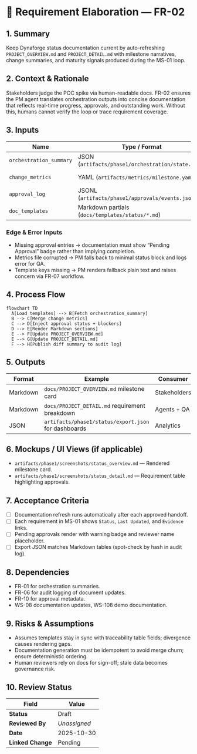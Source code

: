 # 🧩 Requirement Elaboration — FR-02

## 1. Summary
Keep Dynaforge status documentation current by auto-refreshing `PROJECT_OVERVIEW.md` and `PROJECT_DETAIL.md` with milestone narratives, change summaries, and maturity signals produced during the MS-01 loop.

## 2. Context & Rationale
Stakeholders judge the POC spike via human-readable docs. FR-02 ensures the PM agent translates orchestration outputs into concise documentation that reflects real-time progress, approvals, and outstanding work. Without this, humans cannot verify the loop or trace requirement coverage.

## 3. Inputs
| Name | Type / Format | Example | Notes |
|------|----------------|---------|-------|
| `orchestration_summary` | JSON (`artifacts/phase1/orchestration/state.json`) | `{"milestone":"MS-01","status":"In Review"}` | Single source of truth for loop state. |
| `change_metrics` | YAML (`artifacts/metrics/milestone.yaml`) | `completed_requirements: ["FR-09"]` | Feeds maturity + coverage tables. |
| `approval_log` | JSONL (`artifacts/phase1/approvals/events.jsonl`) | `{"fr_id":"FR-10","approved_by":"human"}` | Documents gating decisions. |
| `doc_templates` | Markdown partials (`docs/templates/status/*.md`) | `{{ milestone_objective }}` | Provides paragraphs/headings. |

### Edge & Error Inputs
- Missing approval entries → documentation must show “Pending Approval” badge rather than implying completion.
- Metrics file corrupted → PM falls back to minimal status block and logs error for QA.
- Template keys missing → PM renders fallback plain text and raises concern via FR-07 workflow.

## 4. Process Flow
```mermaid
flowchart TD
  A[Load templates] --> B[Fetch orchestration_summary]
  B --> C[Merge change metrics]
  C --> D[Inject approval status + blockers]
  D --> E[Render Markdown sections]
  E --> F[Update PROJECT_OVERVIEW.md]
  E --> G[Update PROJECT_DETAIL.md]
  F --> H[Publish diff summary to audit log]
```

## 5. Outputs
| Format | Example | Consumer |
|--------|---------|----------|
| Markdown | `docs/PROJECT_OVERVIEW.md` milestone card | Stakeholders |
| Markdown | `docs/PROJECT_DETAIL.md` requirement breakdown | Agents + QA |
| JSON | `artifacts/phase1/status/export.json` for dashboards | Analytics |

## 6. Mockups / UI Views (if applicable)
- `artifacts/phase1/screenshots/status_overview.md` — Rendered milestone card.
- `artifacts/phase1/screenshots/status_detail.md` — Requirement table highlighting approvals.

## 7. Acceptance Criteria
* [ ] Documentation refresh runs automatically after each approved handoff.
* [ ] Each requirement in MS-01 shows `Status`, `Last Updated`, and `Evidence` links.
* [ ] Pending approvals render with warning badge and reviewer name placeholder.
* [ ] Export JSON matches Markdown tables (spot-check by hash in audit log).

## 8. Dependencies
- FR-01 for orchestration summaries.
- FR-06 for audit logging of document updates.
- FR-10 for approval metadata.
- WS-08 documentation updates, WS-108 demo documentation.

## 9. Risks & Assumptions
- Assumes templates stay in sync with traceability table fields; divergence causes rendering gaps.
- Documentation generation must be idempotent to avoid merge churn; ensure deterministic ordering.
- Human reviewers rely on docs for sign-off; stale data becomes governance risk.

## 10. Review Status
| Field | Value |
|-------|-------|
| **Status** | Draft |
| **Reviewed By** | _Unassigned_ |
| **Date** | 2025-10-30 |
| **Linked Change** | Pending |
